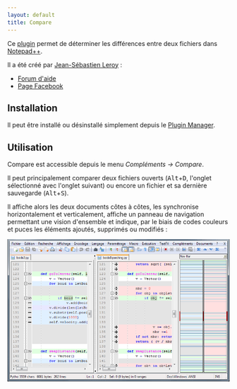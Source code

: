 ```yaml
---
layout: default
title: Compare
---
```

Ce [plugin](../plugins.md) permet de déterminer les différences entre deux fichiers dans [Notepad++](../notepad++.md).

Il a été créé par [Jean-Sébastien Leroy](http://sourceforge.net/users/harrybharry) :

- [Forum d'aide](http://sourceforge.net/projects/npp-plugins/forums/forum/730527)
- [Page Facebook](http://facebook.com/pages/Notepad-plus-plus-Compare-plugin/156187331112718)

## Installation

Il peut être installé ou désinstallé simplement depuis le [Plugin Manager](plugin-manager.md).

## Utilisation

Compare est accessible depuis le menu *Compléments -> Compare*.

Il peut principalement comparer deux fichiers ouverts (<kbd>Alt</kbd>+<kbd>D</kbd>, l'onglet sélectionné avec l'onglet suivant) ou encore un fichier et sa dernière sauvegarde (<kbd>Alt</kbd>+<kbd>S</kbd>).

Il affiche alors les deux documents côtes à côtes, les synchronise horizontalement et verticalement, affiche un panneau de navigation permettant une vision d'ensemble et indique, par le biais de codes couleurs et puces les éléments ajoutés, supprimés ou modifiés :

![Comparaison de deux versions d'un programme](/images/notepadpp_compare.png)
